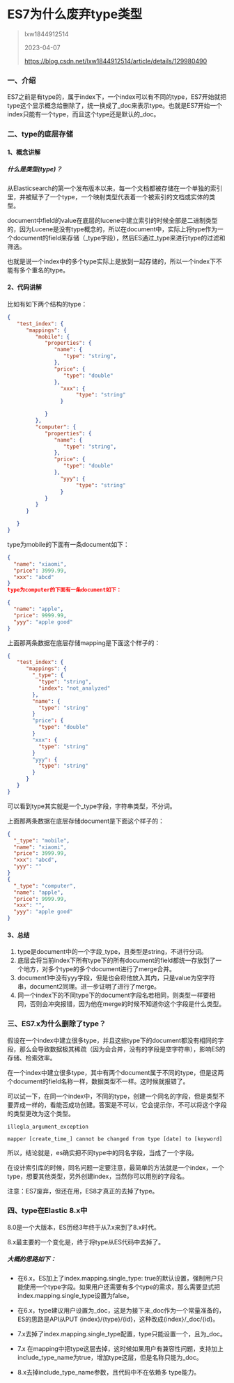 # ES7为什么废弃type类型

>lxw1844912514
>
>2023-04-07
>
>https://blog.csdn.net/lxw1844912514/article/details/129980490

### 一、介绍

ES7之前是有type的，属于index下，一个index可以有不同的type，ES7开始就把type这个显示概念给删除了，统一换成了_doc来表示type。也就是ES7开始一个index只能有一个type，而且这个type还是默认的_doc。

### 二、type的底层存储

#### 1、概念讲解

##### 什么是类型(type)？

从Elasticsearch的第一个发布版本以来，每一个文档都被存储在一个单独的索引里，并被赋予了一个type，一个映射类型代表着一个被索引的文档或实体的类型。

document中field的value在底层的lucene中建立索引的时候全部是二进制类型的，因为Lucene是没有type概念的，所以在document中，实际上将type作为一个document的field来存储（_type字段），然后ES通过_type来进行type的过滤和筛选。

也就是说一个index中的多个type实际上是放到一起存储的，所以一个index下不能有多个重名的type。

#### 2、代码讲解

比如有如下两个结构的type：

```json
{
   "test_index": {
      "mappings": {
         "mobile": {
            "properties": {
               "name": {
                  "type": "string",
               },
               "price": {
                  "type": "double"
               },
                 "xxx": {
                      "type": "string"
                 }            

            }
         },
         "computer": {
            "properties": {
               "name": {
                  "type": "string",
               },
               "price": {
                  "type": "double"
               },
                 "yyy": {
                      "type": "string"
                 }
            }
         }
      }

   }
}
```

type为mobile的下面有一条document如下：

```json
{
  "name": "xiaomi",
  "price": 3999.99,
  "xxx": "abcd"
}
type为computer的下面有一条document如下：

{
  "name": "apple",
  "price": 9999.99,
  "yyy": "apple good"
}
```


上面那两条数据在底层存储mapping是下面这个样子的：

```json
{
   "test_index": {
      "mappings": {
        "_type": {
          "type": "string",
          "index": "not_analyzed"
        },
        "name": {
          "type": "string"
        }
        "price": {
          "type": "double"
        }
        "xxx": {
          "type": "string"
        }
        "yyy": {
          "type": "string"
        }
      }
   }
}
```

可以看到type其实就是一个_type字段，字符串类型，不分词。

上面那两条数据在底层存储document是下面这个样子的：

```json
{
  "_type": "mobile",
  "name": "xiaomi",
  "price": 3999.99,
  "xxx": "abcd",
  "yyy": ""
}
{
  "_type": "computer",
  "name": "apple",
  "price": 9999.99,
  "xxx": "",
  "yyy": "apple good"
}
```

#### 3、总结

1. type是document中的一个字段_type，且类型是string，不进行分词。
2. 底层会将当前index下所有type下的所有document的field都统一存放到了一个地方，对多个type的多个document进行了merge合并。
3. document1中没有yyy字段，但是也会将他放入其内，只是value为空字符串，document2同理。进一步证明了进行了merge。
4. 同一个index下的不同type下的document字段名若相同，则类型一样要相同，否则会冲突报错，因为他在merge的时候不知道你这个字段是什么类型。

### 三、ES7.x为什么删除了type？

假设在一个index中建立很多type，并且这些type下的document都没有相同的字段，那么会导致数据极其稀疏（因为会合并，没有的字段是空字符串），影响ES的存储、检索效率。

在一个index中建立很多type，其中有两个document属于不同的type，但是这两个document的field名称一样，数据类型不一样。这时候就报错了。

可以试一下，在同一个index中，不同的type，创建一个同名的字段，但是类型不要弄成一样的，看能否成功创建。答案是不可以，它会提示你，不可以将这个字段的类型更改为这个类型。

```
illegla_argument_exception

mapper [create_time_] cannot be changed from type [date] to [keyword]
```


所以，结论就是，es确实把不同type中的同名字段，当成了一个字段。

在设计索引库的时候，同名问题一定要注意，最简单的方法就是一个index，一个type，想要其他类型，另外创建index，当然你可以用别的字段名。

注意：ES7废弃，但还在用，ES8才真正的去掉了type。

### 四、type在Elastic 8.x中

8.0是一个大版本，ES历经3年终于从7.x来到了8.x时代。

8.x最主要的一个变化是，终于将type从ES代码中去掉了。

##### 大概的思路如下：

- 在6.x，ES加上了index.mapping.single_type: true的默认设置，强制用户只能使用一个type字段。如果用户还需要有多个type的需求，那么需要显式把index.mapping.single_type设置为false。

- 在6.x，type建议用户设置为_doc，这是为接下来_doc作为一个常量准备的，ES的思路是API从PUT {index}/{type}/{id}，这种改成{index}/_doc/{id}。

- 7.x去掉了index.mapping.single_type配置，type只能设置一个，且为_doc。

- 7.x 在mapping中把type这层去掉，这时候如果用户有兼容性问题，支持加上include_type_name为true，增加type这层，但是名称只能为_doc。

- 8.x去掉include_type_name参数，且代码中不在依赖多 type能力。